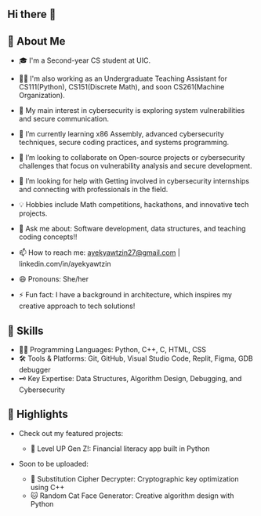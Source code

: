 ## Hi there 👋 

## 🌟 About Me

- 🎓 I'm a Second-year CS student at UIC.
- 👨‍🏫 I'm also working as an Undergraduate Teaching Assistant for CS111(Python), CS151(Discrete Math), and soon CS261(Machine Organization).
- 🔐 My main interest in cybersecurity is exploring system vulnerabilities and secure communication.
- 🔭 I’m currently learning x86 Assembly, advanced cybersecurity techniques, secure coding practices, and systems programming.
- 👯 I’m looking to collaborate on Open-source projects or cybersecurity challenges that focus on vulnerability analysis and secure development.
- 🤔 I’m looking for help with Getting involved in cybersecurity internships and connecting with professionals in the field.
- 💡 Hobbies include Math competitions, hackathons, and innovative tech projects.
- 💬 Ask me about: Software development, data structures, and teaching coding concepts!!

- 📫 How to reach me: ayekyawtzin27@gmail.com | linkedin.com/in/ayekyawtzin
- 😄 Pronouns: She/her
- ⚡ Fun fact: I have a background in architecture, which inspires my creative approach to tech solutions!

## 🔧 Skills

- 👨‍💻 Programming Languages: Python, C++, C, HTML, CSS
- 🛠️ Tools & Platforms: Git, GitHub, Visual Studio Code, Replit, Figma, GDB debugger
- 🗝️ Key Expertise: Data Structures, Algorithm Design, Debugging, and Cybersecurity

## 🌟 Highlights

- Check out my featured projects:
  - 💸 Level UP Gen Z!: Financial literacy app built in Python

- Soon to be uploaded:
  -  🔐 Substitution Cipher Decrypter: Cryptographic key optimization using C++
  - 🐱 Random Cat Face Generator: Creative algorithm design with Python

